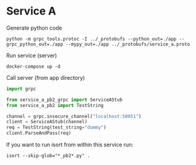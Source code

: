 # Service A

Generate python code

```shell
python -m grpc_tools.protoc -I ../_protobufs --python_out=./app --grpc_python_out=./app --mypy_out=./app ../_protobufs/service_a.proto
```

Run service (server)

```shell
docker-compose up -d
```

Call server (from app directory)

```python
import grpc

from service_a_pb2_grpc import ServiceAStub
from service_a_pb2 import TestString

channel = grpc.insecure_channel("localhost:50051")
client = ServiceAStub(channel)
req = TestString(test_string="dummy")
client.ParseAndPass(req)
```

If you want to run isort from within this service run:

```shell
isort --skip-glob="*_pb2*.py" .
```

